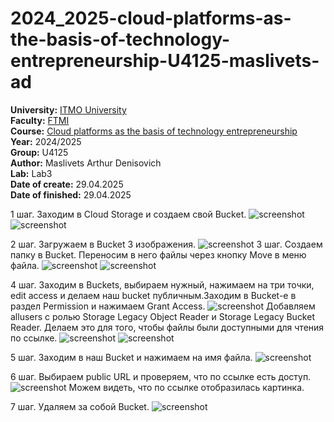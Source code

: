 # 2024_2025-cloud-platforms-as-the-basis-of-technology-entrepreneurship-U4125-maslivets-ad
<b>University:</b> [ITMO University](https://itmo.ru/ru/) <br>
<b>Faculty:</b> [FTMI](https://ftmi.itmo.ru) <br>
<b>Course:</b> [Cloud platforms as the basis of technology entrepreneurship](https://itmo-ict-faculty.github.io/cloud-platforms-as-the-basis-of-technology-entrepreneurship/) <br>
<b>Year:</b> 2024/2025 <br>
<b>Group:</b> U4125 <br>
<b>Author:</b> Maslivets Arthur Denisovich <br>
<b>Lab:</b> Lab3 <br>
<b>Date of create:</b> 29.04.2025 <br>
<b>Date of finished:</b> 29.04.2025<br>

1 шаг. 
Заходим в Cloud Storage и создаем свой Bucket.
![screenshot](https://github.com/ArthurMaslivets/2024_2025-cloud-platforms-as-the-basis-of-technology-entrepreneurship-U4125-maslivets-ad/blob/c027f13f738f0ede50427916a17b190dae1745f8/lab3/Screenshot_1.png)
![screenshot](https://github.com/ArthurMaslivets/2024_2025-cloud-platforms-as-the-basis-of-technology-entrepreneurship-U4125-maslivets-ad/blob/c027f13f738f0ede50427916a17b190dae1745f8/lab3/Screenshot_2.png)

2 шаг.
Загружаем в Bucket 3 изображения.
![screenshot](https://github.com/ArthurMaslivets/2024_2025-cloud-platforms-as-the-basis-of-technology-entrepreneurship-U4125-maslivets-ad/blob/c027f13f738f0ede50427916a17b190dae1745f8/lab3/Screenshot_3.png)
3 шаг.
Создаем папку в Вucket. Переносим в него файлы через кнопку Move в меню файла.
![screenshot](https://github.com/ArthurMaslivets/2024_2025-cloud-platforms-as-the-basis-of-technology-entrepreneurship-U4125-maslivets-ad/blob/c027f13f738f0ede50427916a17b190dae1745f8/lab3/Screenshot_4.png)
![screenshot](https://github.com/ArthurMaslivets/2024_2025-cloud-platforms-as-the-basis-of-technology-entrepreneurship-U4125-maslivets-ad/blob/c027f13f738f0ede50427916a17b190dae1745f8/lab3/Screenshot_5.png)

4 шаг. 
Заходим в Buckets, выбираем нужный, нажимаем на три точки, edit access и делаем наш bucket публичным.Заходим в Bucket-е в раздел Permission и нажимаем Grant Access. 
![screenshot](https://github.com/ArthurMaslivets/2024_2025-cloud-platforms-as-the-basis-of-technology-entrepreneurship-U4125-maslivets-ad/blob/c027f13f738f0ede50427916a17b190dae1745f8/lab3/Screenshot_8.png)
Добавляем allusers с ролью Storage Legacy Object Reader и Storage Legacy Bucket Reader. Делаем это для того, чтобы файлы были доступными для чтения по ссылке.
![screenshot](https://github.com/ArthurMaslivets/2024_2025-cloud-platforms-as-the-basis-of-technology-entrepreneurship-U4125-maslivets-ad/blob/c027f13f738f0ede50427916a17b190dae1745f8/lab3/Screenshot_9.png)
![screenshot](https://github.com/ArthurMaslivets/2024_2025-cloud-platforms-as-the-basis-of-technology-entrepreneurship-U4125-maslivets-ad/blob/c027f13f738f0ede50427916a17b190dae1745f8/lab3/Screenshot_10.png)

5 шаг. 
Заходим в наш Bucket и нажимаем на имя файла.
![screenshot](https://github.com/ArthurMaslivets/2024_2025-cloud-platforms-as-the-basis-of-technology-entrepreneurship-U4125-maslivets-ad/blob/c027f13f738f0ede50427916a17b190dae1745f8/lab3/Screenshot_11.png)

6 шаг.
Выбираем public URL и проверяем, что по ссылке есть доступ.
![screenshot](https://github.com/ArthurMaslivets/2024_2025-cloud-platforms-as-the-basis-of-technology-entrepreneurship-U4125-maslivets-ad/blob/c027f13f738f0ede50427916a17b190dae1745f8/lab3/Screenshot_12.png)
Можем видеть, что по ссылке отобразилась картинка.

7 шаг. 
Удаляем за собой Bucket.
![screenshot](https://github.com/ArthurMaslivets/2024_2025-cloud-platforms-as-the-basis-of-technology-entrepreneurship-U4125-maslivets-ad/blob/c027f13f738f0ede50427916a17b190dae1745f8/lab3/Screenshot_13.png)
